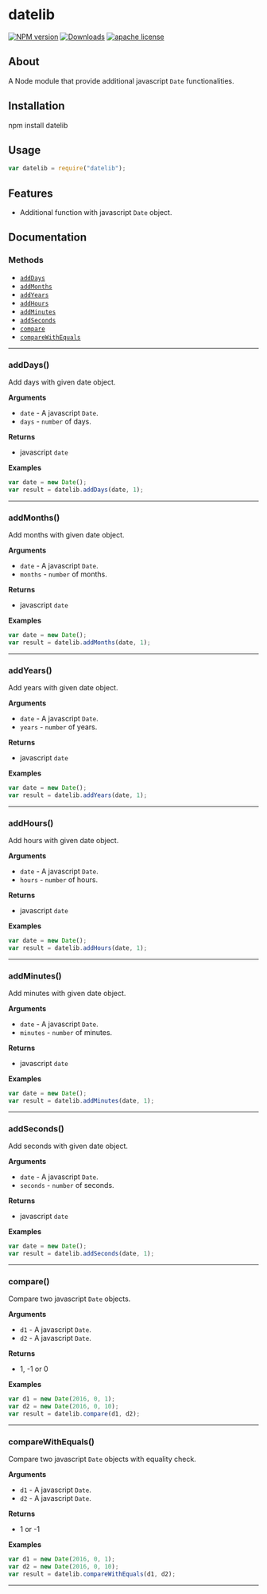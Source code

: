 # datelib

[![NPM version](https://img.shields.io/npm/v/datelib.svg?style=flat)](https://www.npmjs.com/package/datelib)
[![Downloads](https://img.shields.io/npm/dm/datelib.svg?style=flat)](https://npmjs.org/package/datelib)
[![apache license](http://img.shields.io/badge/license-apache2-blue.svg?style=flat)](https://github.com/mahfuzsust/datelib/blob/master/LICENSE)

## About

A Node module that provide additional javascript ```Date``` functionalities.

## Installation

npm install datelib

## Usage

```javascript
var datelib = require("datelib");

```

## Features

*   Additional function with javascript ```Date``` object.

## Documentation

### Methods

*   [`addDays`](#addDays)
*   [`addMonths`](#addMonths)
*   [`addYears`](#addYears)
*   [`addHours`](#addHours)
*   [`addMinutes`](#addMinutes)
*   [`addSeconds`](#addSeconds)
*   [`compare`](#compare)
*   [`compareWithEquals`](#compareWithEquals)

------------------------------------------------

### addDays()

Add days with given date object.

__Arguments__

*   `date` - A javascript ```Date```.
*   `days` - ```number``` of days.

__Returns__

*   javascript `date`

__Examples__

```js
var date = new Date();
var result = datelib.addDays(date, 1);
```

------------------------------------------------

### addMonths()

Add months with given date object.

__Arguments__

*   `date` - A javascript ```Date```.
*   `months` - ```number``` of months.

__Returns__

*   javascript `date`

__Examples__

```js
var date = new Date();
var result = datelib.addMonths(date, 1);
```

------------------------------------------------

### addYears()

Add years with given date object.

__Arguments__

*   `date` - A javascript ```Date```.
*   `years` - ```number``` of years.

__Returns__

*   javascript `date`

__Examples__

```js
var date = new Date();
var result = datelib.addYears(date, 1);
```

------------------------------------------------

### addHours()

Add hours with given date object.

__Arguments__

*   `date` - A javascript ```Date```.
*   `hours` - ```number``` of hours.

__Returns__

*   javascript `date`

__Examples__

```js
var date = new Date();
var result = datelib.addHours(date, 1);
```

------------------------------------------------

### addMinutes()

Add minutes with given date object.

__Arguments__

*   `date` - A javascript ```Date```.
*   `minutes` - ```number``` of minutes.

__Returns__

*   javascript `date`

__Examples__

```js
var date = new Date();
var result = datelib.addMinutes(date, 1);
```

------------------------------------------------

### addSeconds()

Add seconds with given date object.

__Arguments__

*   `date` - A javascript ```Date```.
*   `seconds` - ```number``` of seconds.

__Returns__

*   javascript `date`

__Examples__

```js
var date = new Date();
var result = datelib.addSeconds(date, 1);
```

------------------------------------------------

### compare()

Compare two javascript ```Date``` objects.

__Arguments__

*   `d1` - A javascript ```Date```.
*   `d2` - A javascript ```Date```.

__Returns__

*   1, -1 or 0

__Examples__

```js
var d1 = new Date(2016, 0, 1);
var d2 = new Date(2016, 0, 10);
var result = datelib.compare(d1, d2);
```

------------------------------------------------

### compareWithEquals()

Compare two javascript ```Date``` objects with equality check.

__Arguments__

*   `d1` - A javascript ```Date```.
*   `d2` - A javascript ```Date```.

__Returns__

*   1 or -1

__Examples__

```js
var d1 = new Date(2016, 0, 1);
var d2 = new Date(2016, 0, 10);
var result = datelib.compareWithEquals(d1, d2);
```

------------------------------------------------
